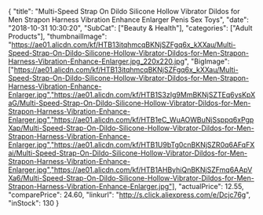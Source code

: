 {
	"title": "Multi-Speed Strap On Dildo Silicone Hollow Vibrator Dildos for Men Strapon Harness Vibration Enhance Enlarger Penis Sex Toys",
	"date": "2018-10-31 10:30:20",
	"SubCat": ["Beauty & Health"],
	"categories": ["Adult Products"],
	"thumbnailImage": "https://ae01.alicdn.com/kf/HTB13itqhmcqBKNjSZFgq6x_kXXau/Multi-Speed-Strap-On-Dildo-Silicone-Hollow-Vibrator-Dildos-for-Men-Strapon-Harness-Vibration-Enhance-Enlarger.jpg_220x220.jpg",
	"BigImage": ["https://ae01.alicdn.com/kf/HTB13itqhmcqBKNjSZFgq6x_kXXau/Multi-Speed-Strap-On-Dildo-Silicone-Hollow-Vibrator-Dildos-for-Men-Strapon-Harness-Vibration-Enhance-Enlarger.jpg","https://ae01.alicdn.com/kf/HTB1S3zIg9MmBKNjSZTEq6ysKpXaG/Multi-Speed-Strap-On-Dildo-Silicone-Hollow-Vibrator-Dildos-for-Men-Strapon-Harness-Vibration-Enhance-Enlarger.jpg","https://ae01.alicdn.com/kf/HTB1eC_WuAOWBuNjSsppq6xPgpXap/Multi-Speed-Strap-On-Dildo-Silicone-Hollow-Vibrator-Dildos-for-Men-Strapon-Harness-Vibration-Enhance-Enlarger.jpg","https://ae01.alicdn.com/kf/HTB1U9bTg0cnBKNjSZR0q6AFqFXai/Multi-Speed-Strap-On-Dildo-Silicone-Hollow-Vibrator-Dildos-for-Men-Strapon-Harness-Vibration-Enhance-Enlarger.jpg","https://ae01.alicdn.com/kf/HTB1AHByhiQnBKNjSZFmq6AApVXa6/Multi-Speed-Strap-On-Dildo-Silicone-Hollow-Vibrator-Dildos-for-Men-Strapon-Harness-Vibration-Enhance-Enlarger.jpg"],
	"actualPrice": 12.55,
	"comparePrice": 24.60,
	"linkurl": "http://s.click.aliexpress.com/e/Dcjc76g",
	"inStock": 130
}
